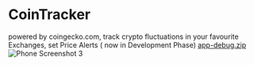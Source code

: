 # CoinTracker
powered by coingecko.com, track crypto fluctuations in your favourite Exchanges, set Price Alerts ( now in Development Phase)
[app-debug.zip](https://github.com/Praveen-Eth/CoinTracker/files/10871293/app-debug.zip)
![Phone Screenshot 3](https://user-images.githubusercontent.com/120575133/222438406-3d06016c-1c33-4359-9071-5321ae9f6599.jpg)
